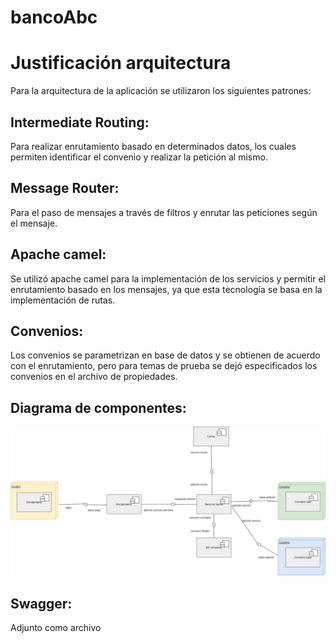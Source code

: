 # bancoAbc

# Justificación arquitectura

Para la arquitectura de la aplicación se utilizaron los siguientes patrones:

## Intermediate Routing:
Para realizar enrutamiento basado en determinados datos, los cuales permiten identificar el convenio y realizar la petición al mismo.
## Message Router: 
Para el paso de mensajes a través de filtros y enrutar las peticiones según el mensaje.

## Apache camel:
Se utilizó apache camel para la implementación de los servicios y permitir el enrutamiento basado en los mensajes, ya que esta tecnología se basa en la implementación de rutas.

## Convenios:
Los convenios se parametrizan en base de datos y se obtienen de acuerdo con el enrutamiento, pero para temas de prueba se dejó especificados los convenios en el archivo de propiedades.

## Diagrama de componentes:
![alt text](https://github.com/codemil/bancoAbc/blob/main/BancoABC.jpg?raw=true)

## Swagger:
Adjunto como archivo
